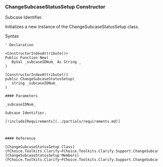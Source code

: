 ﻿### ChangeSubcaseStatusSetup Constructor

Subcase Identifier.

Initializes a new instance of the ChangeSubcaseStatusSetup class.

Syntax

```vbnet
' Declaration

<ConstructorIndexAttribute()>
Public Function New( _
   ByVal _subcaseIDNum_ As String _
)

[ConstructorIndexAttribute()]
public ChangeSubcaseStatusSetup( 
   string _subcaseIDNum_
)

#### Parameters

_subcaseIDNum_

Subcase Identifier.

[!include[Requirements](../partials/requirements.md)]



#### Reference

[ChangeSubcaseStatusSetup Class](FChoice.Toolkits.Clarify~FChoice.Toolkits.Clarify.Support.ChangeSubcaseStatusSetup.md)  
[ChangeSubcaseStatusSetup Members](FChoice.Toolkits.Clarify~FChoice.Toolkits.Clarify.Support.ChangeSubcaseStatusSetup_members.md)